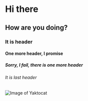 # Hi there
## How are you doing?
### It is header
#### One more header, I promise
##### Sorry, I fail, there is one more header
###### It is last header


![Image of Yaktocat](https://octodex.github.com/images/yaktocat.png)
